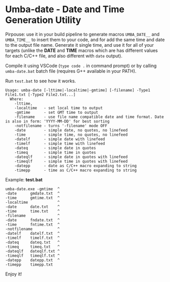 # Umba-date - Date and Time Generation Utility

Pirpouse: use it in your build pipeline to generate macros `UMBA_DATE__` and `UMBA_TIME__` 
to insert them to your code, and for add the same time and date to the output file name.
Generate it single time, and use it for all of your targets (unlike the __DATE__ and __TIME__
macros which are has different values for each C/C++ file, and also different with `date` output).

Compile it using VSCode (`type code .` in command prompt) or by calling `umba-date.bat` 
batch file (requires G++ available in your PATH).

Run `test.bat` to see how it works.

```
Usage: umba-date [-lttime|-localtime|-gmtime] [-filename] -Type1 File1.txt [-Type2 File2.txt...]
  Where:
    -lttime,
    -localtime   - set local time to output
    -gmtime      - set GMT time to output
    -filename    - use file name compatible date and time format. Date is also in form: 'YYYY-MM-DD' for best sorting
    -notfilename - turns '-filename' mode OFF
    -date        - simple date, no quotes, no linefeed
    -time        - simple time, no quotes, no linefeed
    -datelf      - simple date with linefeed
    -timelf      - simple time with linefeed
    -dateq       - simple date in quotes
    -timeq       - simple time in quotes
    -dateqlf     - simple date in quotes with linefeed
    -timeqlf     - simple time in quotes with linefeed
    -datepp      - date as C/C++ macro expanding to string
    -timepp      - time as C/C++ macro expanding to string
```

Example: **test.bat**
```
umba-date.exe -gmtime  ^
-date      gmdate.txt  ^
-time      gmtime.txt  ^
-localtime             ^
-date      date.txt    ^
-time      time.txt    ^
-filename              ^
-date      fndate.txt  ^
-time      fntime.txt  ^
-notfilename           ^
-datelf    datelf.txt  ^
-timelf    timelf.txt  ^
-dateq     dateq.txt   ^
-timeq     timeq.txt   ^
-dateqlf   dateqlf.txt ^
-timeqlf   timeqlf.txt ^
-datepp    datepp.txt  ^
-timepp    timepp.txt
```

Enjoy it!